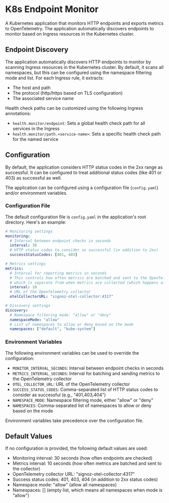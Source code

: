 # K8s Endpoint Monitor

A Kubernetes application that monitors HTTP endpoints and exports metrics to OpenTelemetry. The application automatically discovers endpoints to monitor based on Ingress resources in the Kubernetes cluster.

## Endpoint Discovery

The application automatically discovers HTTP endpoints to monitor by scanning Ingress resources in the Kubernetes cluster. By default, it scans all namespaces, but this can be configured using the namespace filtering mode and list. For each Ingress rule, it extracts:

- The host and path
- The protocol (http/https based on TLS configuration)
- The associated service name

Health check paths can be customized using the following Ingress annotations:
- `health.monitor/endpoint`: Sets a global health check path for all services in the Ingress
- `health.monitor/path.<service-name>`: Sets a specific health check path for the named service

## Configuration

By default, the application considers HTTP status codes in the 2xx range as successful. It can be configured to treat additional status codes (like 401 or 403) as successful as well.

The application can be configured using a configuration file (`config.yaml`) and/or environment variables.

### Configuration File

The default configuration file is `config.yaml` in the application's root directory. Here's an example:

```yaml
# Monitoring settings
monitoring:
  # Interval between endpoint checks in seconds
  interval: 30
  # HTTP status codes to consider as successful (in addition to 2xx)
  successStatusCodes: [401, 403]

# Metrics settings
metrics:
  # Interval for reporting metrics in seconds
  # This controls how often metrics are batched and sent to the OpenTelemetry collector,
  # which is separate from when metrics are collected (which happens after each endpoint check)
  interval: 10
  # URL of the OpenTelemetry collector
  otelCollectorURL: "signoz-otel-collector:4317"

# Discovery settings
discovery:
  # Namespace filtering mode: "allow" or "deny"
  namespaceMode: "allow"
  # List of namespaces to allow or deny based on the mode
  namespaces: ["default", "kube-system"]
```

### Environment Variables

The following environment variables can be used to override the configuration:

- `MONITOR_INTERVAL_SECONDS`: Interval between endpoint checks in seconds
- `METRICS_INTERVAL_SECONDS`: Interval for batching and sending metrics to the OpenTelemetry collector
- `OTEL_COLLECTOR_URL`: URL of the OpenTelemetry collector
- `SUCCESS_STATUS_CODES`: Comma-separated list of HTTP status codes to consider as successful (e.g., "401,403,404")
- `NAMESPACE_MODE`: Namespace filtering mode, either "allow" or "deny"
- `NAMESPACES`: Comma-separated list of namespaces to allow or deny based on the mode

Environment variables take precedence over the configuration file.

## Default Values

If no configuration is provided, the following default values are used:

- Monitoring interval: 30 seconds (how often endpoints are checked)
- Metrics interval: 10 seconds (how often metrics are batched and sent to the collector)
- OpenTelemetry collector URL: "signoz-otel-collector:4317"
- Success status codes: 401, 403, 404 (in addition to 2xx status codes)
- Namespace mode: "allow" (allow all namespaces)
- Namespaces: [] (empty list, which means all namespaces when mode is "allow")
